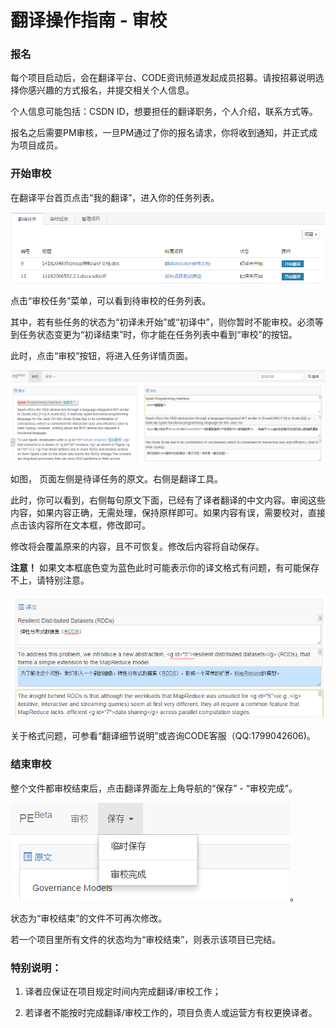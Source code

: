 # 翻译操作指南 - 审校


### 报名

每个项目启动后，会在翻译平台、CODE资讯频道发起成员招募。请按招募说明选择你感兴趣的方式报名，并提交相关个人信息。

个人信息可能包括：CSDN ID，想要担任的翻译职务，个人介绍，联系方式等。

报名之后需要PM审核，一旦PM通过了你的报名请求，你将收到通知，并正式成为项目成员。

### 开始审校

在翻译平台首页点击“我的翻译”，进入你的任务列表。

![](images/translate_5_2_4.jpg)

点击“审校任务”菜单，可以看到待审校的任务列表。

其中，若有些任务的状态为“初译未开始”或“初译中”，则你暂时不能审校。必须等到任务状态变更为“初译结束”时，你才能在任务列表中看到“审校”的按钮。

此时，点击“审校”按钮，将进入任务详情页面。

![](images/translate_5_3_2.jpg)

如图， 页面左侧是待译任务的原文。右侧是翻译工具。

此时，你可以看到，右侧每句原文下面，已经有了译者翻译的中文内容。审阅这些内容，如果内容正确，无需处理，保持原样即可。如果内容有误，需要校对，直接点击该内容所在文本框，修改即可。

修改将会覆盖原来的内容，且不可恢复。修改后内容将自动保存。

**注意！** 如果文本框底色变为蓝色此时可能表示你的译文格式有问题，有可能保存不上，请特别注意。

![](images/translate_6_0_6.jpg)

关于格式问题，可参看“翻译细节说明”或咨询CODE客服（QQ:1799042606)。

### 结束审校

整个文件都审校结束后，点击翻译界面左上角导航的“保存” - “审校完成”。

![](images/translate_5_3_3.jpg)。

状态为“审校结束”的文件不可再次修改。

若一个项目里所有文件的状态均为“审校结束”，则表示该项目已完结。


### 特别说明：

1. 译者应保证在项目规定时间内完成翻译/审校工作；

2. 若译者不能按时完成翻译/审校工作的，项目负责人或运营方有权更换译者。
